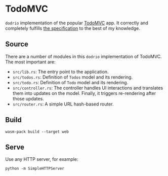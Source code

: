 # TodoMVC

`dodrio` implementation of the popular [TodoMVC](http://todomvc.com/) app. It
correctly and completely fulfills [the
specification](https://github.com/tastejs/todomvc/blob/master/app-spec.md) to
the best of my knowledge.

## Source

There are a number of modules in this `dodrio` implementation of TodoMVC. The
most important are:

* `src/lib.rs`: The entry point to the application.
* `src/todos.rs`: Definition of `Todos` model and its rendering.
* `src/todo.rs`: Definition of `Todo` model and its rendering.
* `src/controller.rs`: The controller handles UI interactions and translates
  them into updates on the model. Finally, it triggers re-rendering after those
  updates.
* `src/router.rs`: A simple URL hash-based router.

## Build

```
wasm-pack build --target web
```

## Serve

Use any HTTP server, for example:

```
python -m SimpleHTTPServer
```
